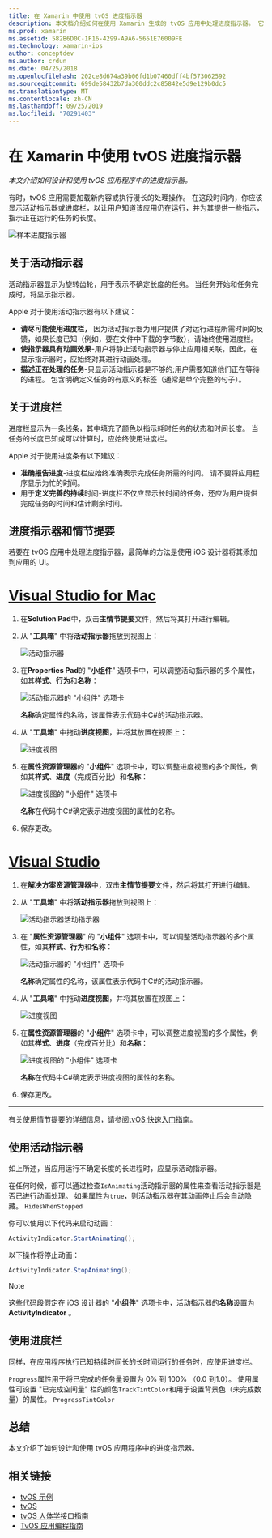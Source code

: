 ```yaml
---
title: 在 Xamarin 中使用 tvOS 进度指示器
description: 本文档介绍如何在使用 Xamarin 生成的 tvOS 应用中处理进度指示器。 它讨论进度栏和活动指示器。
ms.prod: xamarin
ms.assetid: 582B6D0C-1F16-4299-A9A6-5651E76009FE
ms.technology: xamarin-ios
author: conceptdev
ms.author: crdun
ms.date: 04/25/2018
ms.openlocfilehash: 202ce8d674a39b06fd1b07460dff4bf573062592
ms.sourcegitcommit: 699de58432b7da300ddc2c85842e5d9e129b0dc5
ms.translationtype: MT
ms.contentlocale: zh-CN
ms.lasthandoff: 09/25/2019
ms.locfileid: "70291403"
---
```

# <a name="working-with-tvos-progress-indicators-in-xamarin"></a>在 Xamarin 中使用 tvOS 进度指示器

_本文介绍如何设计和使用 tvOS 应用程序中的进度指示器。_

有时，tvOS 应用需要加载新内容或执行漫长的处理操作。 在这段时间内，你应该显示活动指示器或进度栏，以让用户知道该应用仍在运行，并为其提供一些指示，指示正在运行的任务的长度。

![样本进度指示器](progress-indicators-images/intro01.png "样本进度指示器")

## <a name="about-activity-indicators"></a>关于活动指示器

活动指示器显示为旋转齿轮，用于表示不确定长度的任务。 当任务开始和任务完成时，将显示指示器。

Apple 对于使用活动指示器有以下建议：

- **请尽可能使用进度栏，** 因为活动指示器为用户提供了对运行进程所需时间的反馈，如果长度已知（例如，要在文件中下载的字节数），请始终使用进度栏。
- **使指示器具有动画效果**-用户将静止活动指示器与停止应用相关联，因此，在显示指示器时，应始终对其进行动画处理。
- **描述正在处理的任务**-只显示活动指示器是不够的;用户需要知道他们正在等待的进程。 包含明确定义任务的有意义的标签（通常是单个完整的句子）。

## <a name="about-progress-bars"></a>关于进度栏

进度栏显示为一条线条，其中填充了颜色以指示耗时任务的状态和时间长度。 当任务的长度已知或可以计算时，应始终使用进度栏。

Apple 对于使用进度条有以下建议：

- **准确报告进度**-进度栏应始终准确表示完成任务所需的时间。 请不要将应用程序显示为忙的时间。
- 用于**定义完善的持续**时间-进度栏不仅应显示长时间的任务，还应为用户提供完成任务的时间和估计剩余时间。

## <a name="progress-indicators-and-storyboards"></a>进度指示器和情节提要

若要在 tvOS 应用中处理进度指示器，最简单的方法是使用 iOS 设计器将其添加到应用的 UI。

# <a name="visual-studio-for-mactabmacos"></a>[Visual Studio for Mac](#tab/macos)

1. 在**Solution Pad**中，双击**主情节提要**文件，然后将其打开进行编辑。

2. 从 "**工具箱**" 中将**活动指示器**拖放到视图上： 

    ![活动指示器](progress-indicators-images/activity01.png "活动指示器")

3. 在**Properties Pad**的 "**小组件**" 选项卡中，可以调整活动指示器的多个属性，如其**样式**、**行为**和**名称**： 

    ![活动指示器的 "小组件" 选项卡](progress-indicators-images/activity02.png "活动指示器的 \"小组件\" 选项卡")
    
    **名称**确定属性的名称，该属性表示代码中C#的活动指示器。

4. 从 "**工具箱**" 中拖动**进度视图**，并将其放置在视图上： 

    ![进度视图](progress-indicators-images/activity03.png "进度视图")

5. 在**属性资源管理器**的 "**小组件**" 选项卡中，可以调整进度视图的多个属性，例如其**样式**、**进度**（完成百分比）和**名称**： 

    ![进度视图的 "小组件" 选项卡](progress-indicators-images/activity04.png "进度视图的 \"小组件\" 选项卡")
    
    **名称**在代码中C#确定表示进度视图的属性的名称。

6. 保存更改。

# <a name="visual-studiotabwindows"></a>[Visual Studio](#tab/windows)

1. 在**解决方案资源管理器**中，双击**主情节提要**文件，然后将其打开进行编辑。

2. 从 "**工具箱**" 中将**活动指示器**拖放到视图上： 

    ![活动指示器活动指示器](progress-indicators-images/activity01-vs.png
    "")

3. 在 "**属性资源管理器**" 的 "**小组件**" 选项卡中，可以调整活动指示器的多个属性，如其**样式**、**行为**和**名称**： 

    ![活动指示器的 "小组件" 选项卡](progress-indicators-images/activity02-vs.png "活动指示器的 \"小组件\" 选项卡")

    **名称**确定属性的名称，该属性表示代码中C#的活动指示器。

4. 从 "**工具箱**" 中拖动**进度视图**，并将其放置在视图上： 

   ![进度视图](progress-indicators-images/activity03-vs.png "进度视图")

5. 在**属性资源管理器**的 "**小组件**" 选项卡中，可以调整进度视图的多个属性，例如其**样式**、**进度**（完成百分比）和**名称**： 

    ![进度视图的 "小组件" 选项卡](progress-indicators-images/activity04-vs.png "进度视图的 \"小组件\" 选项卡")
    
    **名称**在代码中C#确定表示进度视图的属性的名称。

6. 保存更改。

-----

有关使用情节提要的详细信息，请参阅[tvOS 快速入门指南](~/ios/tvos/get-started/hello-tvos.md)。 

## <a name="working-with-activity-indicators"></a>使用活动指示器

如上所述，当应用运行不确定长度的长进程时，应显示活动指示器。

在任何时候，都可以通过检查`IsAnimating`活动指示器的属性来查看活动指示器是否已进行动画处理。 如果属性为`true`，则活动指示器在其动画停止后会自动隐藏。 `HidesWhenStopped`

你可以使用以下代码来启动动画： 

```csharp
ActivityIndicator.StartAnimating();
```

以下操作将停止动画：

```csharp
ActivityIndicator.StopAnimating();
```

> [!NOTE]
> 这些代码段假定在 iOS 设计器的 "**小组件**" 选项卡中，活动指示器的**名称**设置为**ActivityIndicator** 。

## <a name="working-with-progress-bars"></a>使用进度栏

同样，在应用程序执行已知持续时间长的长时间运行的任务时，应使用进度栏。 

`Progress`属性用于将已完成的任务量设置为 0% 到 100% （0.0 到1.0）。 使用属性可设置 "已完成空间量" 栏的颜色`TrackTintColor`和用于设置背景色（未完成数量）的属性。 `ProgressTintColor`

## <a name="summary"></a>总结

本文介绍了如何设计和使用 tvOS 应用程序中的进度指示器。

## <a name="related-links"></a>相关链接

- [tvOS 示例](https://docs.microsoft.com/samples/browse/?products=xamarin&term=Xamarin.iOS+tvOS)
- [tvOS](https://developer.apple.com/tvos/)
- [tvOS 人体学接口指南](https://developer.apple.com/tvos/human-interface-guidelines/)
- [TvOS 应用编程指南](https://developer.apple.com/library/prerelease/tvos/documentation/General/Conceptual/AppleTV_PG/)
